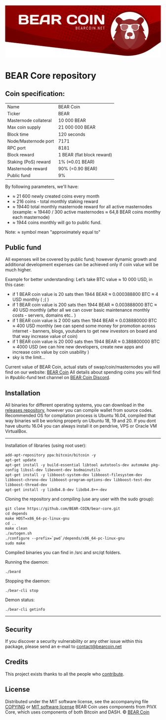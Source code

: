 <p align="center"><img src="https://raw.githubusercontent.com/BEAR-COIN/branding/master/img/header.png" /></p>

# BEAR Core repository

## Coin specification:
<table>
<tr><td>Name</td><td>BEAR Coin</td></tr>
<tr><td>Ticker</td><td>BEAR</td></tr>
<tr><td>Masternode collateral</td><td>10 000 BEAR</td></tr>
<tr><td>Max coin supply</td><td>21 000 000 BEAR</td></tr>
<tr><td>Block time</td><td>120 seconds</td></tr>
<tr><td>Node/Masternode port</td><td>7171</td></tr>
<tr><td>RPC port</td><td>8181</td></tr>
<tr><td>Block reward</td><td>1 BEAR (flat block reward)</td></tr>
<tr><td>Staking (PoS) reward</td><td>1% (≈0.01 BEAR)</td></tr>
<tr><td>Masternode reward</td><td>90% (=0.90 BEAR)</td></tr>
<tr><td>Public fund</td><td>9%</td></tr>
</table>

By following parameters, we'll have:
* ≈ 21 600 newly created coins every month
* ≈ 216 coins - total monthly staking reward
* ≈ 19440 total monthly masternode reward for all active masternodes (example: ≈ 19440 / 300 active masternodes ≈ 64,8 BEAR coins montlhy each masternode)
* ≈ 1944 coins monthly will go to public fund.

Note: ≈ symbol mean "approximately equal to"

## Public fund
All expenses will be covered by public fund; however dynamic growth and additional development expenses can be achieved only if coin value will be much higher.

Example for better understanding: 
Let’s take BTC value ≈ 10 000 USD, in this case:
* if 1 BEAR coin value is 20 sats then 1944 BEAR ≈ 0.000388800 BTC ≈ 4 USD monthly ( ;(  )
* if 1 BEAR coin value is 200 sats then 1944 BEAR ≈ 0.003888000 BTC ≈ 40 USD monthly (after all we can cover basic maintenance monthly costs - servers, domains etc.. )
* if 1 BEAR coin value is 2 000 sats then 1944 BEAR ≈ 0.038880000 BTC ≈ 400 USD monthly (we can spend some money for promotion across internet - banners, blogs, youtubers to get new investors on board and that way increase value of coin)
* if 1 BEAR coin value is 20 000 sats then 1944 BEAR ≈ 0.388800000 BTC ≈ 4000 USD (we can hire new developers, create new apps and increase coin value by coin usability )
* sky is the limit...

Current value of BEAR Coin, actual stats of swap/coin/masternodes you will find on our website: [BEAR Coin](https://bearcoin.net/) All details about spending coins you will find in #public-fund text channel on [BEAR Coin Discord](https://bearcoin.net/go/discord).

## Installation
All binaries for different operating systems, you can download in the [releases repository](https://github.com/BEAR-COIN/bear-core/releases), however you can compile wallet from source codes. Recommended OS for compilation process is Ubuntu 16.04, compiled that way binaries will be working properly on Ubuntu 18, 19 and 20. If you dont have ubuntu 16.04 you can always install it on pendrive, VPS or Oracle VM VirtualBox.

***
Installation of libraries (using root user):

    add-apt-repository ppa:bitcoin/bitcoin -y
    apt-get update
    apt-get install -y build-essential libtool autotools-dev automake pkg-config libssl-dev libevent-dev bsdmainutils
    apt-get install -y libboost-system-dev libboost-filesystem-dev libboost-chrono-dev libboost-program-options-dev libboost-test-dev libboost-thread-dev
    apt-get install -y libdb4.8-dev libdb4.8++-dev

Cloning the repository and compiling (use any user with the sudo group):

    git clone https://github.com/BEAR-COIN/bear-core.git
    cd depends
    make HOST=x86_64-pc-linux-gnu
    cd ..
    make clean
    ./autogen.sh
    ./configure --prefix=`pwd`/depends/x86_64-pc-linux-gnu
    sudo make
    
Compiled binaries you can find in /src and src/qt folders.
    
Running the daemon:

    ./beard 

Stopping the daemon:

    ./bear-cli stop

Demon status:

    ./bear-cli getinfo

***

## Security
If you discover a security vulnerability or any other issue within this package, please send an e-mail to contact@bearcoin.net

## Credits
This project exists thanks to all the people who [contribute](../../contributors).

## License
Distributed under the MIT software license, see the accompanying file [COPYING](COPYING) or [MIT software license](http://www.opensource.org/licenses/mit-license.php)
BEAR Coin uses components from PIVX Core, which uses components of both Bitcoin and DASH.
© [BEAR Coin](https://bearcoin.net/)